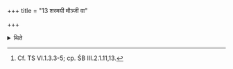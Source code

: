+++
title = "13 शरमयी मौञ्जी वा"

+++

<details><summary>थिते</summary>

13. There should be a broad girdle made of Śara (-grass) or of Muñja (-grass), triply woven and having a noose on either-side. With it (the Adhvaryu) consecrates the sacrificer and with a yoke-halter the wife of the sacrificer.[^1]  


[^1]: Cf. TS VI.1.3.3-5; cp. ŚB III.2.1.11,13.
</details>

